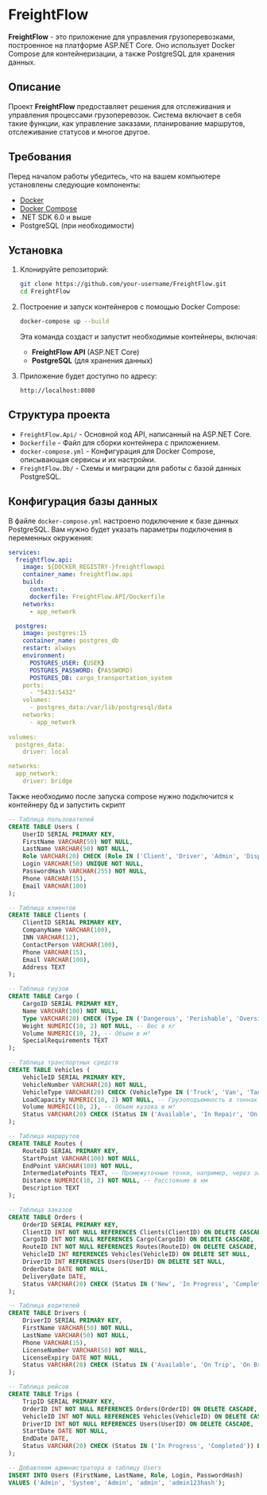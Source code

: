 # FreightFlow

**FreightFlow** - это приложение для управления грузоперевозками, построенное на платформе ASP.NET Core. Оно использует Docker Compose для контейнеризации, а также PostgreSQL для хранения данных.

## Описание

Проект **FreightFlow** предоставляет решения для отслеживания и управления процессами грузоперевозок. Система включает в себя такие функции, как управление заказами, планирование маршрутов, отслеживание статусов и многое другое.

## Требования

Перед началом работы убедитесь, что на вашем компьютере установлены следующие компоненты:

- [Docker](https://www.docker.com/get-started)
- [Docker Compose](https://docs.docker.com/compose/)
- .NET SDK 6.0 и выше
- PostgreSQL (при необходимости)

## Установка

1. Клонируйте репозиторий:

    ```bash
    git clone https://github.com/your-username/FreightFlow.git
    cd FreightFlow
    ```

2. Построение и запуск контейнеров с помощью Docker Compose:

    ```bash
    docker-compose up --build
    ```

    Эта команда создаст и запустит необходимые контейнеры, включая:

    - **FreightFlow API** (ASP.NET Core)
    - **PostgreSQL** (для хранения данных)

3. Приложение будет доступно по адресу:

    ```text
    http://localhost:8080
    ```

## Структура проекта

- `FreightFlow.Api/` - Основной код API, написанный на ASP.NET Core.
- `Dockerfile` - Файл для сборки контейнера с приложением.
- `docker-compose.yml` - Конфигурация для Docker Compose, описывающая сервисы и их настройки.
- `FreightFlow.Db/` - Схемы и миграции для работы с базой данных PostgreSQL.

## Конфигурация базы данных

В файле `docker-compose.yml` настроено подключение к базе данных PostgreSQL. Вам нужно будет указать параметры подключения в переменных окружения:

```yml
services:
  freightflow.api:
    image: ${DOCKER_REGISTRY-}freightflowapi
    container_name: freightflow.api
    build:
      context: .
      dockerfile: FreightFlow.API/Dockerfile
    networks:
      - app_network

  postgres:
    image: postgres:15  
    container_name: postgres_db
    restart: always
    environment:
      POSTGRES_USER: {USER}    
      POSTGRES_PASSWORD: {PASSWORD)  
      POSTGRES_DB: cargo_transportation_system 
    ports:
      - "5433:5432"                     
    volumes:
      - postgres_data:/var/lib/postgresql/data
    networks:
      - app_network
        
volumes:
  postgres_data:
    driver: local  

networks:
  app_network:
    driver: bridge
```
Также необходимо после запуска compose нужно подключится к контейнеру бд и запустить скрипт
```sql
-- Таблица пользователей
CREATE TABLE Users (
    UserID SERIAL PRIMARY KEY,
    FirstName VARCHAR(50) NOT NULL,
    LastName VARCHAR(50) NOT NULL,
    Role VARCHAR(20) CHECK (Role IN ('Client', 'Driver', 'Admin', 'Dispatcher')) NOT NULL,
    Login VARCHAR(50) UNIQUE NOT NULL,
    PasswordHash VARCHAR(255) NOT NULL,
    Phone VARCHAR(15),
    Email VARCHAR(100)
);

-- Таблица клиентов
CREATE TABLE Clients (
    ClientID SERIAL PRIMARY KEY,
    CompanyName VARCHAR(100),
    INN VARCHAR(12),
    ContactPerson VARCHAR(100),
    Phone VARCHAR(15),
    Email VARCHAR(100),
    Address TEXT
);

-- Таблица грузов
CREATE TABLE Cargo (
    CargoID SERIAL PRIMARY KEY,
    Name VARCHAR(100) NOT NULL,
    Type VARCHAR(20) CHECK (Type IN ('Dangerous', 'Perishable', 'Oversized', 'Standard')) NOT NULL,
    Weight NUMERIC(10, 2) NOT NULL, -- Вес в кг
    Volume NUMERIC(10, 2), -- Объем в м³
    SpecialRequirements TEXT
);

-- Таблица транспортных средств
CREATE TABLE Vehicles (
    VehicleID SERIAL PRIMARY KEY,
    VehicleNumber VARCHAR(20) NOT NULL,
    VehicleType VARCHAR(20) CHECK (VehicleType IN ('Truck', 'Van', 'Tank', 'Other')) NOT NULL,
    LoadCapacity NUMERIC(10, 2) NOT NULL, -- Грузоподъемность в тоннах
    Volume NUMERIC(10, 2), -- Объем кузова в м³
    Status VARCHAR(20) CHECK (Status IN ('Available', 'In Repair', 'On Trip')) DEFAULT 'Available'
);

-- Таблица маршрутов
CREATE TABLE Routes (
    RouteID SERIAL PRIMARY KEY,
    StartPoint VARCHAR(100) NOT NULL,
    EndPoint VARCHAR(100) NOT NULL,
    IntermediatePoints TEXT, -- Промежуточные точки, например, через запятую
    Distance NUMERIC(10, 2) NOT NULL, -- Расстояние в км
    Description TEXT
);

-- Таблица заказов
CREATE TABLE Orders (
    OrderID SERIAL PRIMARY KEY,
    ClientID INT NOT NULL REFERENCES Clients(ClientID) ON DELETE CASCADE,
    CargoID INT NOT NULL REFERENCES Cargo(CargoID) ON DELETE CASCADE,
    RouteID INT NOT NULL REFERENCES Routes(RouteID) ON DELETE CASCADE,
    VehicleID INT REFERENCES Vehicles(VehicleID) ON DELETE SET NULL,
    DriverID INT REFERENCES Users(UserID) ON DELETE SET NULL,
    OrderDate DATE NOT NULL,
    DeliveryDate DATE,
    Status VARCHAR(20) CHECK (Status IN ('New', 'In Progress', 'Completed', 'Cancelled')) DEFAULT 'New'
);

-- Таблица водителей
CREATE TABLE Drivers (
    DriverID SERIAL PRIMARY KEY,
    FirstName VARCHAR(50) NOT NULL,
    LastName VARCHAR(50) NOT NULL,
    Phone VARCHAR(15),
    LicenseNumber VARCHAR(50) NOT NULL,
    LicenseExpiry DATE NOT NULL,
    Status VARCHAR(20) CHECK (Status IN ('Available', 'On Trip', 'On Break')) DEFAULT 'Available'
);

-- Таблица рейсов
CREATE TABLE Trips (
    TripID SERIAL PRIMARY KEY,
    OrderID INT NOT NULL REFERENCES Orders(OrderID) ON DELETE CASCADE,
    VehicleID INT NOT NULL REFERENCES Vehicles(VehicleID) ON DELETE CASCADE,
    DriverID INT NOT NULL REFERENCES Users(UserID) ON DELETE CASCADE,
    StartDate DATE NOT NULL,
    EndDate DATE,
    Status VARCHAR(20) CHECK (Status IN ('In Progress', 'Completed')) DEFAULT 'In Progress'
);

-- Добавляем администратора в таблицу Users
INSERT INTO Users (FirstName, LastName, Role, Login, PasswordHash)
VALUES ('Admin', 'System', 'Admin', 'admin', 'admin123hash');
```
